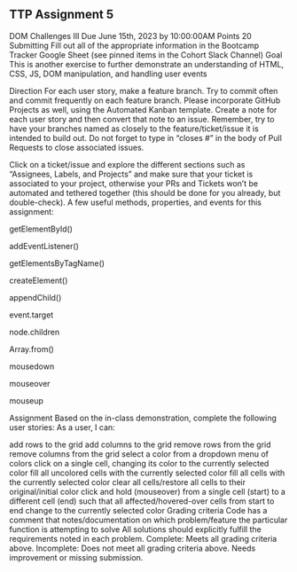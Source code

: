 TTP Assignment 5
-------------
DOM Challenges III
Due June 15th, 2023 by 10:00:00AM
Points 20
Submitting Fill out all of the appropriate information in the Bootcamp Tracker Google Sheet (see pinned items in the Cohort Slack Channel)
Goal
This is another exercise to further demonstrate an understanding of HTML, CSS, JS, DOM manipulation, and handling user events

Direction
For each user story, make a feature branch. Try to commit often and commit frequently on each feature branch. Please incorporate GitHub Projects as well, using the Automated Kanban template. Create a note for each user story and then convert that note to an issue. Remember, try to have your branches named as closely to the feature/ticket/issue it is intended to build out. Do not forget to type in “closes #” in the body of Pull Requests to close associated issues.

Click on a ticket/issue and explore the different sections such as “Assignees, Labels, and Projects” and make sure that your ticket is associated to your project, otherwise your PRs and Tickets won’t be automated and tethered together (this should be done for you already, but double-check). A few useful methods, properties, and events for this assignment:

getElementById()

addEventListener()

getElementsByTagName()

createElement()

appendChild()

event.target

node.children

Array.from()

mousedown

mouseover

mouseup

Assignment
Based on the in-class demonstration, complete the following user stories: As a user, I can:

 add rows to the grid
 add columns to the grid
 remove rows from the grid
 remove columns from the grid
 select a color from a dropdown menu of colors
 click on a single cell, changing its color to the currently selected color
 fill all uncolored cells with the currently selected color
 fill all cells with the currently selected color
 clear all cells/restore all cells to their original/initial color
 click and hold (mouseover) from a single cell (start) to a different cell (end) such that all affected/hovered-over cells from start to end change to the currently selected color
Grading criteria
Code has a comment that notes/documentation on which problem/feature the particular function is attempting to solve
All solutions should explicitly fulfill the requirements noted in each problem.
Complete: Meets all grading criteria above.
Incomplete: Does not meet all grading criteria above. Needs improvement or missing submission.